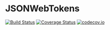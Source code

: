 # JSONWebTokens

[![Build Status](https://travis-ci.org/tanmaykm/JSONWebTokens.jl.svg?branch=master)](https://travis-ci.org/tanmaykm/JSONWebTokens.jl)
[![Coverage Status](https://coveralls.io/repos/tanmaykm/JSONWebTokens.jl/badge.svg?branch=master)](https://coveralls.io/r/tanmaykm/JSONWebTokens.jl?branch=master)
[![codecov.io](http://codecov.io/github/tanmaykm/JSONWebTokens.jl/coverage.svg?branch=master)](http://codecov.io/github/tanmaykm/JSONWebTokens.jl?branch=master)
